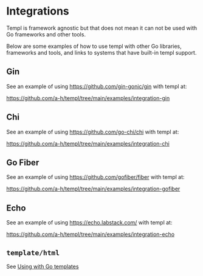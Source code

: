 # Integrations

Templ is framework agnostic but that does not mean it can not be used with Go frameworks and other tools.

Below are some examples of how to use templ with other Go libraries, frameworks and tools, and links to systems that have built-in templ support.

## Gin

See an example of using https://github.com/gin-gonic/gin with templ at:

https://github.com/a-h/templ/tree/main/examples/integration-gin

## Chi

See an example of using https://github.com/go-chi/chi with templ at:

https://github.com/a-h/templ/tree/main/examples/integration-chi

## Go Fiber

See an example of using https://github.com/gofiber/fiber with templ at:

https://github.com/a-h/templ/tree/main/examples/integration-gofiber

## Echo

See an example of using https://echo.labstack.com/ with templ at:

https://github.com/a-h/templ/tree/main/examples/integration-echo

## `template/html`

See [Using with Go templates](../syntax-and-usage/using-with-go-templates)
